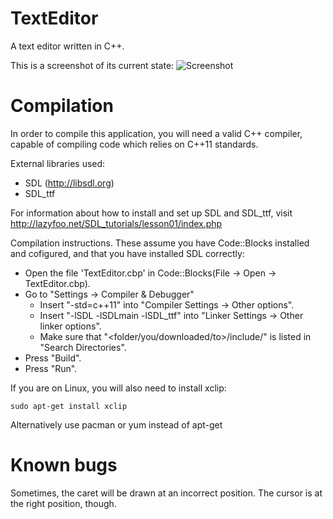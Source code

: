 TextEditor
==========

A text editor written in C++.

This is a screenshot of its current state:
![Screenshot](http://anickyan.koding.com/img/editor2.png)

Compilation
===========

In order to compile this application, you will need a valid C++ compiler,
capable of compiling code which relies on C++11 standards.

External libraries used:
* SDL (http://libsdl.org)
* SDL_ttf

For information about how to install and set up SDL 
and SDL_ttf, visit http://lazyfoo.net/SDL_tutorials/lesson01/index.php

Compilation instructions. These assume you have Code::Blocks installed
and cofigured, and that you have installed SDL correctly:

* Open the file 'TextEditor.cbp' in Code::Blocks(File -> Open -> TextEditor.cbp).
* Go to "Settings -> Compiler & Debugger"
	* Insert "-std=c++11" into "Compiler Settings -> Other options".
	* Insert "-lSDL -lSDLmain -lSDL_ttf" into "Linker Settings -> Other linker options".
	* Make sure that "<folder/you/downloaded/to>/include/" is listed in "Search Directories".
* Press "Build".
* Press "Run".

If you are on Linux, you will also need to install xclip:
```
sudo apt-get install xclip
```
Alternatively use pacman or yum instead of apt-get


Known bugs
==========

Sometimes, the caret will be drawn at an incorrect position.
The cursor is at the right position, though.
